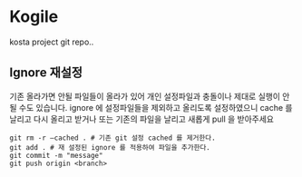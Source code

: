 # Kogile 

kosta project git repo..


## Ignore 재설정

기존 올라가면 안될 파일들이 올라가 있어 개인 설정파일과 충돌이나 제대로 실행이 안될 수도 있습니다. 
ignore 에 설정파일들을 제외하고 올리도록 설정하였으니 cache 를 날리고 다시 올리고 받거나 또는 기존의 파일을 날리고 새롭게 pull 을 받아주세요 


```
git rm -r –cached . # 기존 git 설정 cached 를 제거한다.
git add . # 재 설정된 ignore 를 적용하여 파일을 추가한다.
git commit -m "message"
git push origin <branch>
```

